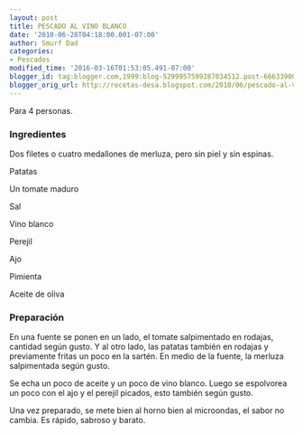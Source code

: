```yaml
---
layout: post
title: PESCADO AL VINO BLANCO
date: '2010-06-28T04:18:00.001-07:00'
author: Smurf Dad
categories:
- Pescados
modified_time: '2016-03-16T01:53:05.491-07:00'
blogger_id: tag:blogger.com,1999:blog-5299957599287034512.post-6663390010424817558
blogger_orig_url: http://recetas-desa.blogspot.com/2010/06/pescado-al-vino-blanco.html
---
```


Para 4 personas.

<h3>Ingredientes</h3>
Dos filetes o cuatro medallones de merluza, pero sin piel y sin espinas.

Patatas

Un tomate maduro

Sal

Vino blanco

Perejil

Ajo

Pimienta

Aceite de oliva

<h3>Preparación</h3>
En una fuente se ponen en un lado, el tomate salpimentado en rodajas, cantidad según gusto. Y al otro lado, las patatas también en rodajas y previamente fritas un poco en la sartén. En medio de la fuente, la merluza salpimentada según gusto.



Se echa un poco de aceite y un poco de vino blanco. Luego se espolvorea un poco con el ajo y el perejil picados, esto también según gusto.



Una vez preparado, se mete bien al horno bien al microondas, el sabor no cambia. Es rápido, sabroso y barato.